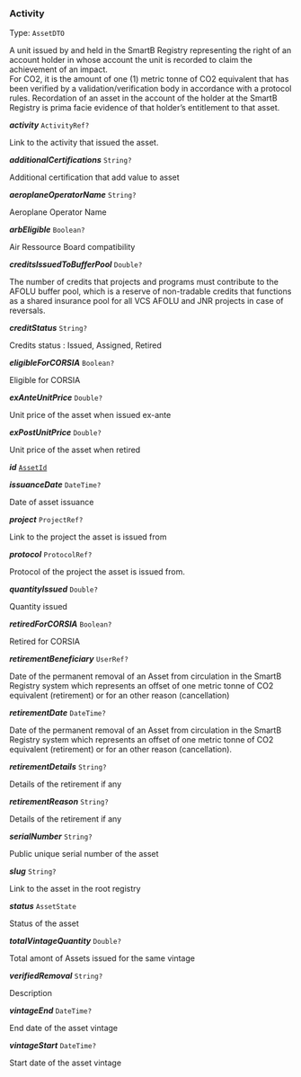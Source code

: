 

### Activity

Type: `AssetDTO`

A unit issued by and held in the SmartB Registry representing the right of an account holder in whose account the unit is recorded to claim the achievement of an impact. <br/> For CO2, it is the amount of one (1) metric tonne of CO2 equivalent that has been verified by a validation/verification body in accordance with a protocol rules. Recordation of an asset in the account of the holder at the SmartB Registry is prima facie evidence of that holder’s entitlement to that asset.

  
<article>

***activity*** `ActivityRef?` 

Link to the activity that issued the asset.

</article>
<article>

***additionalCertifications*** `String?` 

Additional certification that add value to asset

</article>
<article>

***aeroplaneOperatorName*** `String?` 

Aeroplane Operator Name

</article>
<article>

***arbEligible*** `Boolean?` 

Air Ressource Board compatibility

</article>
<article>

***creditsIssuedToBufferPool*** `Double?` 

The number of credits that projects and programs must contribute to the AFOLU buffer pool, which is a reserve of non-tradable credits that functions as a shared insurance pool for all VCS AFOLU and JNR projects in case of reversals.

</article>
<article>

***creditStatus*** `String?` 

Credits status : Issued, Assigned, Retired

</article>
<article>

***eligibleForCORSIA*** `Boolean?` 

Eligible for CORSIA

</article>
<article>

***exAnteUnitPrice*** `Double?` 

Unit price of the asset when issued ex-ante

</article>
<article>

***exPostUnitPrice*** `Double?` 

Unit price of the asset when retired

</article>
<article>

***id*** [`AssetId`](#assetid) 

</article>
<article>

***issuanceDate*** `DateTime?` 

Date of asset issuance

</article>
<article>

***project*** `ProjectRef?` 

Link to the project the asset is issued from

</article>
<article>

***protocol*** `ProtocolRef?` 

Protocol of the project the asset is issued from.

</article>
<article>

***quantityIssued*** `Double?` 

Quantity issued

</article>
<article>

***retiredForCORSIA*** `Boolean?` 

Retired for CORSIA

</article>
<article>

***retirementBeneficiary*** `UserRef?` 

Date of the permanent removal of an Asset from circulation in the SmartB Registry system which represents an offset of one metric tonne of CO2 equivalent (retirement) or for an other reason (cancellation)

</article>
<article>

***retirementDate*** `DateTime?` 

Date of the permanent removal of an Asset from circulation in the SmartB Registry system which represents an offset of one metric tonne of CO2 equivalent (retirement) or for an other reason (cancellation).

</article>
<article>

***retirementDetails*** `String?` 

Details of the retirement if any

</article>
<article>

***retirementReason*** `String?` 

Details of the retirement if any

</article>
<article>

***serialNumber*** `String?` 

Public unique serial number of the asset

</article>
<article>

***slug*** `String?` 

Link to the asset in the root registry

</article>
<article>

***status*** `AssetState` 

Status of the asset

</article>
<article>

***totalVintageQuantity*** `Double?` 

Total amont of Assets issued for the same vintage

</article>
<article>

***verifiedRemoval*** `String?` 

Description

</article>
<article>

***vintageEnd*** `DateTime?` 

End date of the asset vintage

</article>
<article>

***vintageStart*** `DateTime?` 

Start date of the asset vintage

</article>

